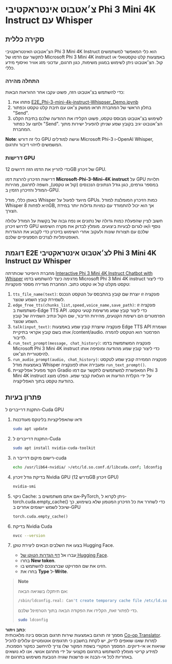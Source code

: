 <!--
CO_OP_TRANSLATOR_METADATA:
{
  "original_hash": "006e8cf75211d3297f24e1b22e38955f",
  "translation_date": "2025-07-17T02:20:26+00:00",
  "source_file": "md/02.Application/01.TextAndChat/Phi3/E2E_Phi-3-mini_with_whisper.md",
  "language_code": "he"
}
-->
# צ׳אטבוט אינטראקטיבי Phi 3 Mini 4K Instruct עם Whisper

## סקירה כללית

הצ׳אטבוט האינטראקטיבי Phi 3 Mini 4K Instruct הוא כלי המאפשר למשתמשים לתקשר עם הדמו של Microsoft Phi 3 Mini 4K instruct באמצעות קלט טקסטואלי או קול. הצ׳אטבוט ניתן לשימוש במגוון משימות, כגון תרגום, עדכוני מזג אוויר ואיסוף מידע כללי.

### התחלה מהירה

כדי להשתמש בצ׳אטבוט הזה, פשוט עקבו אחר ההוראות הבאות:

1. פתחו את [E2E_Phi-3-mini-4k-instruct-Whispser_Demo.ipynb](https://github.com/microsoft/Phi-3CookBook/blob/main/code/06.E2E/E2E_Phi-3-mini-4k-instruct-Whispser_Demo.ipynb)
2. בחלון הראשי של המחברת תראו ממשק צ׳אט עם תיבת קלט טקסט וכפתור "Send".
3. לשימוש בצ׳אטבוט מבוסס טקסט, פשוט הקלידו את ההודעה שלכם בתיבת הקלט ולחצו על כפתור "Send". הצ׳אטבוט יגיב בקובץ שמע שניתן להפעיל ישירות מתוך המחברת.

**Note**: כלי זה דורש GPU וגישה למודלים Microsoft Phi-3 ו-OpenAI Whisper, המשמשים לזיהוי דיבור ותרגום.

### דרישות GPU

כדי להריץ את הדמו הזה דרושים 12GB של זיכרון GPU.

דרישות הזיכרון להרצת דמו **Microsoft-Phi-3-Mini-4K instruct** על GPU תלויות במספר גורמים, כגון גודל הנתונים הנכנסים (קול או טקסט), השפה לתרגום, מהירות המודל והזיכרון הזמין ב-GPU.

באופן כללי, מודל Whisper מיועד לפעול על GPUs. כמות הזיכרון המומלצת למודל Whisper היא לפחות 8GB, אך הוא יכול להתמודד עם כמויות גדולות יותר במידת הצורך.

חשוב לציין שהפעלת כמות גדולה של נתונים או נפח גבוה של בקשות על המודל עלולה לדרוש זיכרון GPU נוסף ו/או לגרום לבעיות ביצועים. מומלץ לבדוק את מקרה השימוש שלכם עם תצורות שונות ולעקוב אחרי השימוש בזיכרון כדי לקבוע את ההגדרות האופטימליות לצרכים הספציפיים שלכם.

## דוגמת E2E לצ׳אטבוט אינטראקטיבי Phi 3 Mini 4K Instruct עם Whisper

מחברת היופיטר שכותרתה [Interactive Phi 3 Mini 4K Instruct Chatbot with Whisper](https://github.com/microsoft/Phi-3CookBook/blob/main/code/06.E2E/E2E_Phi-3-mini-4k-instruct-Whispser_Demo.ipynb) מדגימה כיצד להשתמש בדמו Microsoft Phi 3 Mini 4K instruct כדי ליצור טקסט מקלט קול או טקסט כתוב. המחברת מגדירה מספר פונקציות:

1. `tts_file_name(text)`: פונקציה זו יוצרת שם קובץ בהתבסס על הטקסט הנכנס לשמירת קובץ השמע שנוצר.
1. `edge_free_tts(chunks_list,speed,voice_name,save_path)`: פונקציה זו משתמשת ב-Edge TTS API כדי ליצור קובץ שמע מרשימת קטעי טקסט. הפרמטרים הם רשימת הקטעים, מהירות הדיבור, שם הקול ונתיב השמירה של קובץ השמע שנוצר.
1. `talk(input_text)`: פונקציה שיוצרת קובץ שמע באמצעות Edge TTS API ושומרת אותו בשם קובץ אקראי בתיקיית /content/audio. הפרמטר הוא הטקסט להמרה לדיבור.
1. `run_text_prompt(message, chat_history)`: פונקציה המשתמשת בדמו Microsoft Phi 3 Mini 4K instruct כדי ליצור קובץ שמע מהודעה ומוסיפה אותו להיסטוריית הצ׳אט.
1. `run_audio_prompt(audio, chat_history)`: פונקציה הממירה קובץ שמע לטקסט באמצעות מודל Whisper ומעבירה אותו לפונקציה `run_text_prompt()`.
1. הקוד מפעיל אפליקציית Gradio המאפשרת למשתמשים לתקשר עם דמו Phi 3 Mini 4K instruct על ידי הקלדת הודעות או העלאת קבצי שמע. הפלט מוצג כהודעת טקסט בתוך האפליקציה.

## פתרון בעיות

התקנת דרייברים ל-Cuda GPU

1. ודאו שהאפליקציות בלינוקס מעודכנות

    ```bash
    sudo apt update
    ```

1. התקנת דרייברים ל-Cuda

    ```bash
    sudo apt install nvidia-cuda-toolkit
    ```

1. רישום מיקום דרייבר ה-cuda

    ```bash
    echo /usr/lib64-nvidia/ >/etc/ld.so.conf.d/libcuda.conf; ldconfig
    ```

1. בדיקת גודל זיכרון Nvidia GPU (נדרש 12GB זיכרון GPU)

    ```bash
    nvidia-smi
    ```

1. ניקוי Cache: אם אתם משתמשים ב-PyTorch, ניתן לקרוא ל-torch.cuda.empty_cache() כדי לשחרר את כל הזיכרון המטמון שלא בשימוש, כך שיוכל לשמש יישומים אחרים ב-GPU

    ```python
    torch.cuda.empty_cache() 
    ```

1. בדיקת Nvidia Cuda

    ```bash
    nvcc --version
    ```

1. בצעו את השלבים הבאים ליצירת טוקן Hugging Face.

    - עברו אל [דף הגדרות הטוקן של Hugging Face](https://huggingface.co/settings/tokens?WT.mc_id=aiml-137032-kinfeylo).
    - בחרו **New token**.
    - הזינו את שם הפרויקט שברצונכם להשתמש בו.
    - בחרו את **Type** ל-**Write**.

> **Note**
>
> אם תיתקלו בשגיאה הבאה:
>
> ```bash
> /sbin/ldconfig.real: Can't create temporary cache file /etc/ld.so.cache~: Permission denied 
> ```
>
> כדי לפתור זאת, הקלידו את הפקודה הבאה בתוך הטרמינל שלכם.
>
> ```bash
> sudo ldconfig
> ```

**כתב ויתור**:  
מסמך זה תורגם באמצעות שירות תרגום מבוסס בינה מלאכותית [Co-op Translator](https://github.com/Azure/co-op-translator). למרות שאנו שואפים לדיוק, יש לקחת בחשבון כי תרגומים אוטומטיים עלולים להכיל שגיאות או אי-דיוקים. המסמך המקורי בשפת המקור שלו צריך להיחשב כמקור הסמכות. למידע קריטי מומלץ להשתמש בתרגום מקצועי על ידי מתרגם אנושי. אנו לא נושאים באחריות לכל אי-הבנה או פרשנות שגויה הנובעת משימוש בתרגום זה.